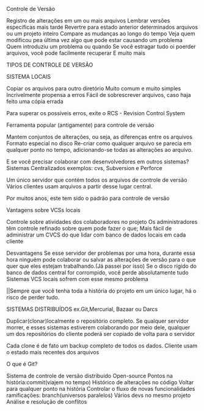 Controle de Versão

Registro de alterações em um ou mais arquivos
Lembrar versões específicas mais tarde
Revertre para estado anterior determinados arquivos ou um projeto inteiro
Compare as mudanças ao longo do tempo
Veja quem modificou pea última vez algo que pode estar causando um problema
Quem introduziu um problema ou quando
Se você estragar tudo oi poerder arquivos, você pode facilmente recuperar
E muito mais

TIPOS DE CONTROLE DE VERSÃO

SISTEMA LOCAIS

Copiar os arquivos para outro diretório
Muito comum e muito simples
Incrivelmente propensa a erros
Fácil de sobrescrever arquivos, caso haja feito uma cópia errada

Para superar os possíveis erros, exite o RCS - Revision Control System

Ferramenta popular (antigamente) para controle de versão

Mantem conjuntos de alterações, ou seja, as diferenças entre os arquivos
Formato especial no disco
Re-criar como qualquer arquivo se parecia em qualquer ponto no tempo, adicionando-se todas as alterações ao arquivo.



E se você precisar colaborar com desenvolvedores em outros sistemas?
 Sistemas Centralizados
 exemplos: cvs, Subversion e Perforce

 Um único servidor que contém todos os arquivos de controle de versão
 Vários clientes usam arquivos a partir desse lugar central.

 Por muitos anos, este tem sido o padrão para controle de versão

 Vantagens sobre VCSs locais

 Controle sobre atividades dos colaboradores no projeto
 Os administradores têm controle refinado sobre quem pode fazer o que;
 Mais fácil de administrar um CVCS do que lidar com banco de dados locais em cada cliente

 Desvantagens
 Se esse  servidor der problemas por uma hora, durante essa hora ninguém pode colaborar ou salvar as alterações de versão para o que quer que eles estejam trabalhando.(Já passei por isso)
 Se o disco rígido do banco de dados central for corrompido, você perde absolutamente tudo
 Sistemas VCS locais sofrem com esse mesmo problema

 ||Sempre que você tenha toda a história do projeto em um único lugar, há o risco de perder tudo.


 SISTEMAS DISTRIBUÍDOS 
 ex.Git,Mercurial, Bazaar ou Darcs

 Duplicar(clonar)localmente o repositório completo.
 Se qualquer servidor morrer, e esses sistemas estiverem colaborando por meio dele, qualquer um dos repositórios do cliente poderá ser copiado de volta para o servidor

 Cada clone é de fato um backup completo de todos os dados.
 Cliente usam o estado mais recentes dos arquivos

 O que é Git?

 Sistema de controle de versão distribuido
 Open-source
 Pontos na história:commit(viajem no tempo)
    Histórico de alterações no código
    Voltar para qualquer ponto na história
Controlar o fluxo de novas funcionalidades
    ramificações: branch(universos paralelos)
    Vários devs no mesmo projeto
    Análise e resolução de conflitos